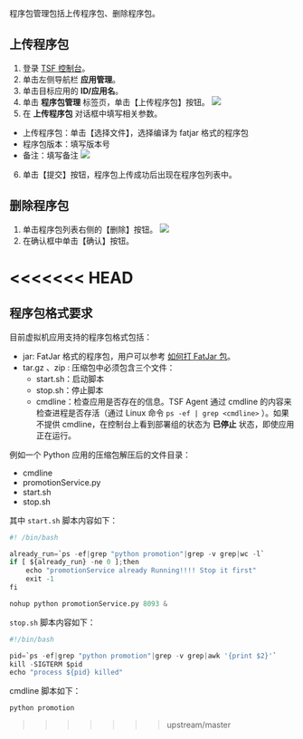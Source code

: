 
程序包管理包括上传程序包、删除程序包。

## 上传程序包
1. 登录 [TSF 控制台](https://console.cloud.tencent.com/tsf/index)。
2. 单击左侧导航栏 **应用管理**。
3. 单击目标应用的 **ID/应用名**。
4. 单击 **程序包管理** 标签页，单击【上传程序包】按钮。
  ![](https://main.qcloudimg.com/raw/41bfef19df866bd09ebae4716ce59d2b.png)
5. 在 **上传程序包** 对话框中填写相关参数。

  - 上传程序包：单击【选择文件】，选择编译为 fatjar 格式的程序包
  - 程序包版本：填写版本号
  - 备注：填写备注
		![](https://main.qcloudimg.com/raw/fcff5f643445f18f314ce9313e793932.png)
6. 单击【提交】按钮，程序包上传成功后出现在程序包列表中。


## 删除程序包

1. 单击程序包列表右侧的【删除】按钮。
![](https://main.qcloudimg.com/raw/c9fb8dc64111c08f6bec0e04dd7b1114.png)
2. 在确认框中单击【确认】按钮。


<<<<<<< HEAD
=======

## 程序包格式要求

目前虚拟机应用支持的程序包格式包括：

- jar: FatJar 格式的程序包，用户可以参考 [如何打 FatJar 包](https://cloud.tencent.com/document/product/649/16934)。
- tar.gz 、zip : 压缩包中必须包含三个文件：
  - start.sh：启动脚本
  - stop.sh：停止脚本
  - cmdline：检查应用是否存在的信息。TSF Agent 通过 cmdline 的内容来检查进程是否存活（通过 Linux 命令 `ps -ef | grep <cmdline>` ）。如果不提供 cmdline，在控制台上看到部署组的状态为 **已停止** 状态，即使应用正在运行。

例如一个 Python 应用的压缩包解压后的文件目录：

- cmdline
- promotionService.py
- start.sh
- stop.sh

其中 `start.sh` 脚本内容如下：

```python
#! /bin/bash

already_run=`ps -ef|grep "python promotion"|grep -v grep|wc -l`
if [ ${already_run} -ne 0 ];then
	echo "promotionService already Running!!!! Stop it first"
	exit -1
fi

nohup python promotionService.py 8093 &
```

`stop.sh` 脚本内容如下：

```python
#!/bin/bash

pid=`ps -ef|grep "python promotion"|grep -v grep|awk '{print $2}'`
kill -SIGTERM $pid
echo "process ${pid} killed"
```

cmdline 脚本如下：

```
python promotion
```






>>>>>>> upstream/master

